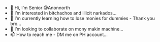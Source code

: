 - 👋 Hi, I’m Senior @Anonnorth
- 👀 I’m interested in bitchachos and illicit narkados...
- 🌱 I’m currently learning how to lose monies for dummies - Thank you bro...
- 💞️ I’m looking to collaborate on mony makin machine...
- 📫 How to reach me - DM me on PH account...
